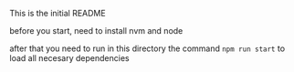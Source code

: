 This is the initial README

before you start, need to install nvm and node

after that you need to run in this directory the command
`npm run start` to load all necesary dependencies